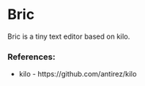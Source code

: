 # Bric
Bric is a tiny text editor based on kilo.


<h3>References:</h3>
<ul>
	<li>kilo - https://github.com/antirez/kilo</li>
</ul>

